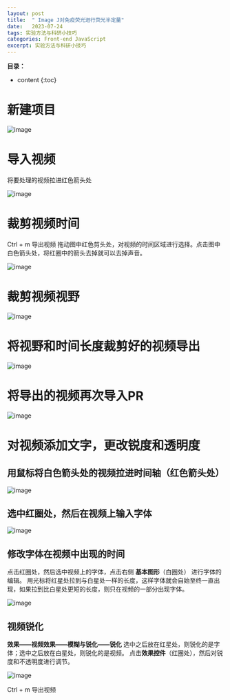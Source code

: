 ```yaml
---
layout: post
title:  " Image J对免疫荧光进行荧光半定量"
date:   2023-07-24
tags: 实验方法与科研小技巧
categories: Front-end JavaScript
excerpt: 实验方法与科研小技巧
---
```



**目录：**

* content
{:toc}

# 新建项目

![image](https://user-images.githubusercontent.com/61654690/234164151-e65b3a02-1317-42e0-9f61-07105f581b63.png)

# 导入视频

将要处理的视频拉进红色箭头处

![image](https://user-images.githubusercontent.com/61654690/234164227-22b71ab0-4b68-48db-afd4-d44595418362.png)

# 裁剪视频时间

Ctrl + m 导出视频
拖动图中红色剪头处，对视频的时间区域进行选择。点击图中白色箭头处，将红圈中的箭头去掉就可以去掉声音。

![image](https://user-images.githubusercontent.com/61654690/234164585-79c24855-10cb-4aed-bbb7-4d90129bed59.png)

# 裁剪视频视野

![image](https://user-images.githubusercontent.com/61654690/234164629-acdfa1cd-b4b9-4ad0-a3dc-1972cb3726f7.png)

# 将视野和时间长度裁剪好的视频导出

![image](https://user-images.githubusercontent.com/61654690/234164756-519119ce-66e9-45d1-9428-e473e0eb11a7.png)

# 将导出的视频再次导入PR

![image](https://user-images.githubusercontent.com/61654690/234164883-f1ff2e3d-ef28-4611-9c58-9330655c7cc7.png)

# 对视频添加文字，更改锐度和透明度

## 用鼠标将白色箭头处的视频拉进时间轴（红色箭头处）

![image](https://user-images.githubusercontent.com/61654690/234164968-30d248d6-353c-44b1-9b83-82ddfd93744e.png)

## 选中红圈处，然后在视频上输入字体

![image](https://user-images.githubusercontent.com/61654690/234165223-f645e32b-0e15-4cac-ba96-ac10b28a370f.png)

## 修改字体在视频中出现的时间

点击红圈处，然后选中视频上的字体，点击右侧 **基本图形**（白圈处） 进行字体的编辑。
用光标将红星处拉到与白星处一样的长度，这样字体就会自始至终一直出现，如果拉到比白星处更短的长度，则只在视频的一部分出现字体。

![image](https://user-images.githubusercontent.com/61654690/234165283-dfdb6ee6-2a04-47e3-a636-0e41ac29f187.png)

## 视频锐化

**效果——视频效果——模糊与锐化——锐化**
选中之后放在红星处，则锐化的是字体；选中之后放在白星处，则锐化的是视频。
点击**效果控件**（红圈处），然后对锐度和不透明度进行调节。

![image](https://user-images.githubusercontent.com/61654690/234165428-c32536e9-d60e-4645-a765-fd9f3f4058ae.png)

Ctrl + m 导出视频
